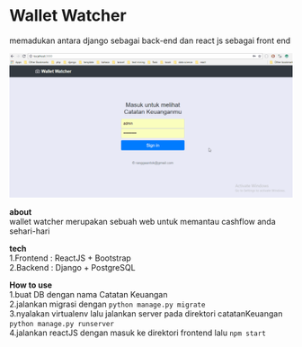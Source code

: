 # Wallet Watcher
memadukan antara django sebagai back-end dan react js sebagai front end

![Alt Text](ss.gif)

**about** <br>
wallet watcher merupakan sebuah web untuk memantau cashflow anda sehari-hari

**tech** <br>
1.Frontend : ReactJS + Bootstrap<br>
2.Backend : Django + PostgreSQL

**How to use** <br>
1.buat DB dengan nama Catatan Keuangan<br>
2.jalankan migrasi dengan ```python manage.py migrate```<br>
3.nyalakan virtualenv lalu jalankan server pada direktori catatanKeuangan ```python manage.py runserver```<br>
4.jalankan reactJS dengan masuk ke direktori frontend lalu ```npm start```
